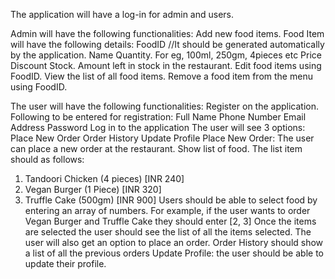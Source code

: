 The application will have a log-in for admin and users.

Admin will have the following functionalities:
Add new food items. Food Item will have the following details:
FoodID //It should be generated automatically by the application.
Name
Quantity. For eg, 100ml, 250gm, 4pieces etc
Price
Discount
Stock. Amount left in stock in the restaurant.
Edit food items using FoodID.
View the list of all food items.
Remove a food item from the menu using FoodID.

The user will have the following functionalities:
Register on the application. Following to be entered for registration:
Full Name
Phone Number
Email
Address
Password
Log in to the application
The user will see 3 options:
Place New Order
Order History
Update Profile
Place New Order: The user can place a new order at the restaurant.
Show list of food. The list item should as follows:
1. Tandoori Chicken (4 pieces) [INR 240]
2. Vegan Burger (1 Piece) [INR 320]
3. Truffle Cake (500gm) [INR 900]
Users should be able to select food by entering an array of numbers. For example, if the user wants to order Vegan Burger and Truffle Cake they should enter [2, 3]
Once the items are selected the user should see the list of all the items selected. The user will also get an option to place an order.
Order History should show a list of all the previous orders
Update Profile: the user should be able to update their profile.
